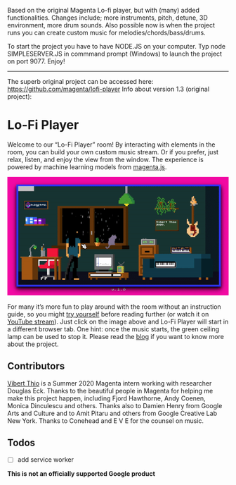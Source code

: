 Based on the original Magenta Lo-fi player, but with (many) added functionalities.
Changes include; more instruments, pitch, detune, 3D environment, more drum sounds.
Also possible now is when the project runs you can create custom music for melodies/chords/bass/drums.

To start the project you have to have NODE.JS on your computer. Typ node SIMPLESERVER.JS in commmand prompt (Windows) to launch the project on port 9077. Enjoy! 




--------------------------------------------------------------------------------------------------------------------------------------------------------------------
The superb original project can be accessed here: https://github.com/magenta/lofi-player
Info about version 1.3 (original project):



# Lo-Fi Player

Welcome to our “Lo-Fi Player” room! By interacting with elements in the room, you can build your own custom music stream. Or if you prefer, just relax, listen, and enjoy the view from the window. The experience is powered by machine learning models from [magenta.js](https://github.com/magenta/magenta-js).

![](./assets/screenshots/demo_short.gif)

For many it’s more fun to play around with the room without an instruction guide, so you might [try yourself](https://magenta.github.io/lofi-player/) before reading further (or watch it on [YouTube stream](https://magenta.github.io/lofi-player/stream)). Just click on the image above and Lo-Fi Player will start in a different browser tab. One hint: once the music starts, the green ceiling lamp can be used to stop it. Please read the [blog](https://magenta.tensorflow.org/lofi-player) if you want to know more about the project.

## Contributors
[Vibert Thio](https://vibertthio.com/portfolio/) is a Summer 2020 Magenta intern working with researcher Douglas Eck. Thanks to the beautiful people in Magenta for helping me make this project happen, including Fjord Hawthorne, Andy Coenen, Monica Dinculescu and others. Thanks also to Damien Henry from Google Arts and Culture and to Amit Pitaru and others from Google Creative Lab New York. Thanks to Conehead and E V E for the counsel on music.

## Todos
- [ ] add service worker


**This is not an officially supported Google product**

